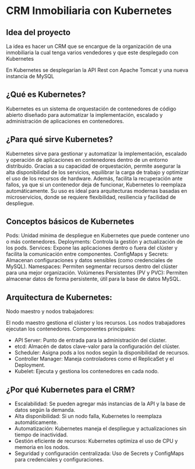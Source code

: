 # CRM Inmobiliaria con Kubernetes

## Idea del proyecto

La idea es hacer un CRM que se encargue de la organización de una inmobiliaria la cual tenga varios vendedores y que este desplegado con Kubernetes

En Kubernetes se desplegarían la API Rest con Apache Tomcat y una nueva instancia de MySQL

## ¿Qué es Kubernetes?

Kubernetes es un sistema de orquestación de contenedores de código abierto diseñado para automatizar la implementación, escalado y administración de aplicaciones en contenedores.

## ¿Para qué sirve Kubernetes?
Kubernetes sirve para gestionar y automatizar la implementación, escalado y operación de aplicaciones en contenedores dentro de un entorno distribuido. Gracias a su capacidad de orquestación, permite asegurar la alta disponibilidad de los servicios, equilibrar la carga de trabajo y optimizar el uso de los recursos de hardware. Además, facilita la recuperación ante fallos, ya que si un contenedor deja de funcionar, Kubernetes lo reemplaza automáticamente. Su uso es ideal para arquitecturas modernas basadas en microservicios, donde se requiere flexibilidad, resiliencia y facilidad de despliegue.

## Conceptos básicos de Kubernetes
Pods: Unidad mínima de despliegue en Kubernetes que puede contener uno o más contenedores.
Deployments: Controla la gestión y actualización de los pods.
Services: Expone las aplicaciones dentro o fuera del clúster y facilita la comunicación entre componentes.
ConfigMaps y Secrets: Almacenan configuraciones y datos sensibles (como credenciales de MySQL).
Namespaces: Permiten segmentar recursos dentro del clúster para una mejor organización.
Volúmenes Persistentes (PV y PVC): Permiten almacenar datos de forma persistente, útil para la base de datos MySQL.

## Arquitectura de Kubernetes:
Nodo maestro y nodos trabajadores:

El nodo maestro gestiona el clúster y los recursos.
Los nodos trabajadores ejecutan los contenedores.
Componentes principales:

- API Server: Punto de entrada para la administración del clúster.
- etcd: Almacén de datos clave-valor para la configuración del clúster.
- Scheduler: Asigna pods a los nodos según la disponibilidad de recursos.
- Controller Manager: Maneja controladores como el ReplicaSet y el Deployment.
- Kubelet: Ejecuta y gestiona los contenedores en cada nodo.

## ¿Por qué Kubernetes para el CRM?
- Escalabilidad: Se pueden agregar más instancias de la API y la base de datos según la demanda.
- Alta disponibilidad: Si un nodo falla, Kubernetes lo reemplaza automáticamente.
- Automatización: Kubernetes maneja el despliegue y actualizaciones sin tiempo de inactividad.
- Gestión eficiente de recursos: Kubernetes optimiza el uso de CPU y memoria en los nodos.
- Seguridad y configuración centralizada: Uso de Secrets y ConfigMaps para credenciales y configuraciones.
